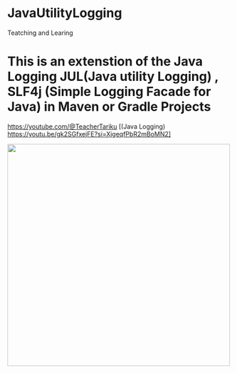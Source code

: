 # JavaUtilityLogging
Teatching and Learing 

# This is an extenstion of the  Java Logging JUL(Java utility Logging) , SLF4j (Simple Logging Facade for Java) in Maven or Gradle Projects
https://youtube.com/@TeacherTariku
[(Java Logging) https://youtu.be/gk2SGfxejFE?si=XjgeqfPbR2mBoMN2]

<img src="https://tahmed30.github.io/JavaUtilityLogging/images/JavaLogging.png" width="500">

